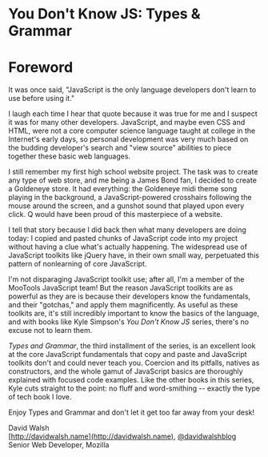 # You Don't Know JS: Types & Grammar

# Foreword

It was once said, "JavaScript is the only language developers don't learn to use before using it."

I laugh each time I hear that quote because it was true for me and I suspect it was for many other developers. JavaScript, and maybe even CSS and HTML, were not a core computer science language taught at college in the Internet's early days, so personal development was very much based on the budding developer's search and "view source" abilities to piece together these basic web languages.

I still remember my first high school website project. The task was to create any type of web store, and me being a James Bond fan, I decided to create a Goldeneye store. It had everything: the Goldeneye midi theme song playing in the background, a JavaScript-powered crosshairs following the mouse around the screen, and a gunshot sound that played upon every click. Q would have been proud of this masterpiece of a website.

I tell that story because I did back then what many developers are doing today: I copied and pasted chunks of JavaScript code into my project without having a clue what's actually happening. The widespread use of JavaScript toolkits like jQuery have, in their own small way, perpetuated this pattern of nonlearning of core JavaScript.

I'm not disparaging JavaScript toolkit use; after all, I'm a member of the MooTools JavaScript team! But the reason JavaScript toolkits are as powerful as they are is because their developers know the fundamentals, and their "gotchas," and apply them magnificently. As useful as these toolkits are, it's still incredibly important to know the basics of the language, and with books like Kyle Simpson's _You Don't Know JS_ series, there's no excuse not to learn them.

_Types and Grammar_, the third installment of the series, is an excellent look at the core JavaScript fundamentals that copy and paste and JavaScript toolkits don't and could never teach you. Coercion and its pitfalls, natives as constructors, and the whole gamut of JavaScript basics are thoroughly explained with focused code examples. Like the other books in this series, Kyle cuts straight to the point: no fluff and word-smithing -- exactly the type of tech book I love.

Enjoy Types and Grammar and don't let it get too far away from your desk!

David Walsh<br>
[http://davidwalsh.name](http://davidwalsh.name), [@davidwalshblog](http://twitter.com/davidwalshblog)<br>
Senior Web Developer, Mozilla
